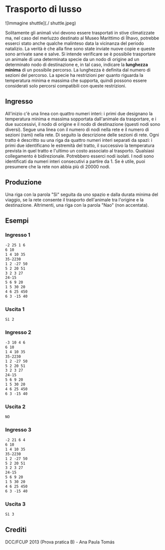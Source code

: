 Trasporto di lusso
==================

![Immagine shuttle](./ shuttle.jpeg)


Solitamente gli animali vivi devono essere trasportati in stive climatizzate ma, nel caso del merluzzo destinato al Museo Marittimo di Ílhavo, potrebbe esserci stato anche qualche malinteso data la vicinanza del periodo natalizio. La verità è che alla fine sono state inviate nuove copie e queste sono arrivate sane e salve. Si intende verificare se è possibile trasportare un animale di una determinata specie da un nodo di origine ad un determinato nodo di destinazione e, in tal caso, indicare la **lunghezza minima** di un possibile percorso. La lunghezza è definita dal numero di sezioni del percorso. La specie ha restrizioni per quanto riguarda la temperatura minima e massima che supporta, quindi possono essere considerati solo percorsi compatibili con queste restrizioni.

  

Ingresso
-----

All'inizio c'è una linea con quattro numeri interi: i primi due designano la temperatura minima e massima sopportata dall'animale da trasportare, e i due successivi, il nodo di origine e il nodo di destinazione (questi nodi sono diversi). Segue una linea con il numero di nodi nella rete e il numero di sezioni (rami) nella rete. Di seguito la descrizione delle sezioni di rete. Ogni tratto è descritto su una riga da quattro numeri interi separati da spazi: i primi due identificano le estremità del tratto, il successivo la temperatura prevista in quel tratto e l'ultimo un costo associato al trasporto. Qualsiasi collegamento è bidirezionale. Potrebbero esserci nodi isolati. I nodi sono identificati da numeri interi consecutivi a partire da 1. Se è utile, puoi presumere che la rete non abbia più di 20000 nodi.
  

Produzione
------

Una riga con la parola "Sì" seguita da uno spazio e dalla durata minima del viaggio, se la rete consente il trasporto dell'animale tra l'origine e la destinazione. Altrimenti, una riga con la parola "Nao" (non accentata).


Esempi
--------

### Ingresso 1

```txt
-2 25 1 6
6 10
1 4 10 35
35-2230
1 2 -27 50
5 2 20 51
3 2 3 27
24-15
5 6 9 20
1 5 30 20
4 6 25 450
6 3 -15 40
```

### Uscita 1

```txt
Sì 2
```

### Ingresso 2

```txt
-3 10 4 6
6 10
1 4 10 35
35-2230
1 2 -27 50
5 2 20 51
3 2 3 27
24-15
5 6 9 20
1 5 30 20
4 6 25 450
6 3 -15 40
```

### Uscita 2

```txt
NO
```

### Ingresso 3

```txt
-2 21 6 4
6 10
1 4 10 35
35-2230
1 2 -27 50
5 2 20 51
3 2 3 27
24-15
5 6 9 20
1 5 30 20
4 6 25 450
6 3 -15 40
```

### Uscita 3

```txt
Sì 3
```
  
Crediti
--------

DCC/FCUP 2013 (Prova pratica B) - Ana Paula Tomás